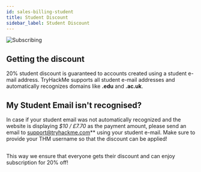 ```yaml
---
id: sales-billing-student
title: Student Discount
sidebar_label: Student Discount
---
```


![Subscribing](https://i.imgur.com/JWmOSir.png)

## Getting the discount
20% student discount is guaranteed to accounts created using a student e-mail address. TryHackMe supports all student e-mail addresses and automatically recognizes domains like **.edu** and **.ac.uk**.

## My Student Email isn't recognised?
In case if your student email was not automatically recognized and the website is displaying *$10 / £7.70* as the payment amount, please send an email to support@tryhackme.com** using your student e-mail. Make sure to provide your THM username so that the discount can be applied!

##
This way we ensure that everyone gets their discount and can enjoy subscription for 20% off!


